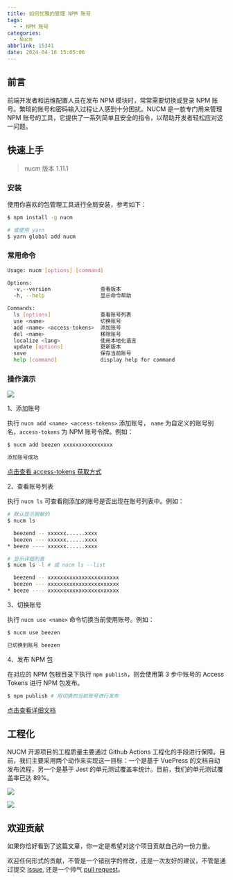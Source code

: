 ```yaml
---
title: 如何优雅的管理 NPM 账号
tags:
  - - NPM 账号
categories:
  - Nucm
abbrlink: 15341
date: 2024-04-16 15:05:06
---
```


## 前言

前端开发者和运维配置人员在发布 NPM 模块时，常常需要切换或登录 NPM 账号。繁琐的账号和密码输入过程让人感到十分困扰。NUCM 是一款专门用来管理 NPM 账号的工具，它提供了一系列简单且安全的指令，以帮助开发者轻松应对这一问题。

## 快速上手

> nucm 版本 1.11.1

### 安装

使用你喜欢的包管理工具进行全局安装，参考如下：

```bash
$ npm install -g nucm

# 或使用 yarn
$ yarn global add nucm
```

### 常用命令

```bash
Usage: nucm [options] [command]

Options:
  -v,--version                查看版本
  -h, --help                  显示命令帮助

Commands:
  ls [options]                查看账号列表
  use <name>                  切换账号
  add <name> <access-tokens>  添加账号
  del <name>                  移除账号
  localize <lang>             使用本地化语言
  update [options]            更新版本
  save                        保存当前账号
  help [command]              display help for command
```

### 操作演示

![](https://img.dongbizhen.com/blog/20240416-nucm.gif)

1、添加账号

执行 `nucm add <name> <access-tokens>` 添加账号， `name` 为自定义的账号别名，`access-tokens` 为 NPM 账号令牌。例如：

```bash
$ nucm add beezen xxxxxxxxxxxxxxxx

添加账号成功
```

[点击查看 access-tokens 获取方式](https://beezen.github.io/nucm/more.html#npm-auth-related-configuration)

2、查看账号列表

执行 `nucm ls` 可查看刚添加的账号是否出现在账号列表中。例如：

```bash
# 默认显示脱敏的
$ nucm ls

  beezend -- xxxxxx......xxxx
  beezen --- xxxxxx......xxxx
* beeze ---- xxxxxx......xxxx

# 显示详细列表
$ nucm ls -l # 或 nucm ls --list

  beezend -- xxxxxxxxxxxxxxxxxxxxxxx
  beezen --- xxxxxxxxxxxxxxxxxxxxxxx
* beeze ---- xxxxxxxxxxxxxxxxxxxxxxx
```

3、切换账号

执行 `nucm use <name>` 命令切换当前使用账号。例如：

```bash
$ nucm use beezen

已切换到账号 beezen
```

4、发布 NPM 包

在对应的 NPM 包根目录下执行 `npm publish`，则会使用第 3 步中账号的 Access Tokens 进行 NPM 包发布。

```bash
$ npm publish # 用切换的当前账号进行发布
```

[点击查看详细文档](https://beezen.github.io/nucm/)

## 工程化

NUCM 开源项目的工程质量主要通过 Github Actions 工程化的手段进行保障。目前，我们主要采用两个动作来实现这一目标：一个是基于 VuePress 的文档自动发布流程，另一个是基于 Jest 的单元测试覆盖率统计。目前，我们的单元测试覆盖率已达 89%。

![](https://img.dongbizhen.com/blog/202404161611.png)

![](https://img.dongbizhen.com/blog/202404161613.png)

## 欢迎贡献

如果你恰好看到了这篇文章，你一定是希望对这个项目贡献自己的一份力量。

欢迎任何形式的贡献，不管是一个错别字的修改，还是一次友好的建议，不管是通过提交 [Issue](https://github.com/beezen/nucm/issues), 还是一个帅气 [pull request](https://github.com/beezen/nucm/pulls)。
